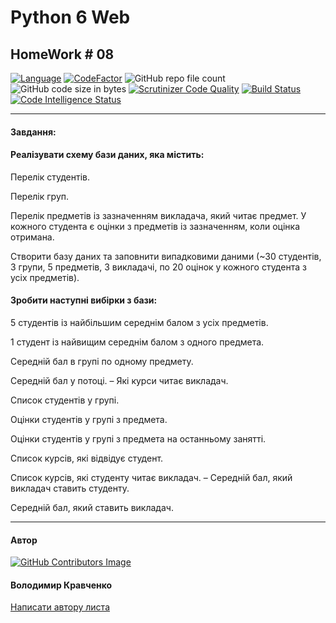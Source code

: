 # Python 6 Web 
## HomeWork # 08

[![Language](https://img.shields.io/badge/language-python-blue)](https://www.python.org)
[![CodeFactor](https://www.codefactor.io/repository/github/vlodyakr/python-6-web-homework-08/badge)](https://www.codefactor.io/repository/github/vlodyakr/python-6-web-homework-08)
![GitHub repo file count](https://img.shields.io/github/directory-file-count/VlodyaKr/Python-6-Web-HomeWork-08)
![GitHub code size in bytes](https://img.shields.io/github/languages/code-size/VlodyaKr/Python-6-Web-HomeWork-08)
[![Scrutinizer Code Quality](https://scrutinizer-ci.com/g/VlodyaKr/Python-6-Web-HomeWork-08/badges/quality-score.png?b=main)](https://scrutinizer-ci.com/g/VlodyaKr/Python-6-Web-HomeWork-08/?branch=main)
[![Build Status](https://scrutinizer-ci.com/g/VlodyaKr/Python-6-Web-HomeWork-08/badges/build.png?b=main)](https://scrutinizer-ci.com/g/VlodyaKr/Python-6-Web-HomeWork-08/build-status/main)
[![Code Intelligence Status](https://scrutinizer-ci.com/g/VlodyaKr/Python-6-Web-HomeWork-08/badges/code-intelligence.svg?b=main)](https://scrutinizer-ci.com/code-intelligence)

---
#### Завдання:

#### Реалізувати схему бази даних, яка містить:

Перелік студентів.

Перелік груп.

Перелік предметів із зазначенням викладача, який читає предмет. У кожного студента є оцінки з предметів із зазначенням, коли оцінка отримана.

Створити базу даних та заповнити випадковими даними (~30 студентів, 3 групи, 5 предметів, 3 викладачі, по 20 оцінок у кожного студента з усіх предметів).

#### Зробити наступні вибірки з бази:

5 студентів із найбільшим середнім балом з усіх предметів.

1 студент із найвищим середнім балом з одного предмета.

Cередній бал в групі по одному предмету.

Середній бал у потоці. – Які курси читає викладач.

Список студентів у групі.

Оцінки студентів у групі з предмета.

Оцінки студентів у групі з предмета на останньому занятті.

Список курсів, які відвідує студент.

Список курсів, які студенту читає викладач. – Середній бал, який викладач ставить студенту.

Середній бал, який ставить викладач.

---
#### Автор
[![GitHub Contributors Image](https://contrib.rocks/image?repo=VlodyaKr/Python-6-Web-HomeWork-08)](https://github.com/VlodyaKr)

#### Володимир Кравченко
[Написати автору листа](mailto:vlodya@gmail.com?subject=Python-6-Web-HomeWork-08)
